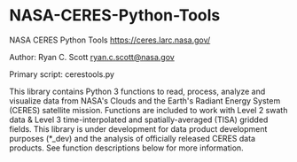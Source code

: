 # NASA-CERES-Python-Tools
NASA CERES Python Tools
https://ceres.larc.nasa.gov/

Author: Ryan C. Scott
        ryan.c.scott@nasa.gov

Primary script: cerestools.py

This library contains Python 3 functions to read, process, analyze and visualize data from NASA's Clouds and the Earth's Radiant Energy System (CERES) satellite mission. Functions are included to work with Level 2 swath data & Level 3 time-interpolated and spatially-averaged (TISA) gridded fields. This library is under development for data product development purposes (*_dev) and the analysis of officially released CERES data products. See function descriptions below for more information.
